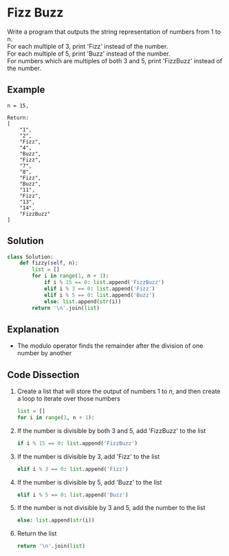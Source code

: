 # Fizz Buzz
Write a program that outputs the string representation of numbers from 1 to n.  
For each multiple of 3, print 'Fizz' instead of the number.  
For each multiple of 5, print 'Buzz' instead of the number.  
For numbers which are multiples of both 3 and 5, print 'FizzBuzz' instead of the number.  
  
## Example  
```
n = 15,

Return:
[
    "1",
    "2",
    "Fizz",
    "4",
    "Buzz",
    "Fizz",
    "7",
    "8",
    "Fizz",
    "Buzz",
    "11",
    "Fizz",
    "13",
    "14",
    "FizzBuzz"
]
```  
  
## Solution
```python
class Solution:
    def fizzy(self, n):
        list = []
        for i in range(1, n + 1):
            if i % 15 == 0: list.append('FizzBuzz')
            elif i % 3 == 0: list.append('Fizz')
            elif i % 5 == 0: list.append('Buzz')
            else: list.append(str(i))
        return '\n'.join(list)
```
  
## Explanation
* The modulo operator finds the remainder after the division of one number by another  
  
## Code Dissection
1. Create a list that will store the output of numbers 1 to _n_, and then create a loop to iterate over those numbers    
    ```python
    list = []
    for i in range(1, n + 1):
    ```
2. If the number is divisible by both 3 and 5, add 'FizzBuzz' to the list  
    ```python
    if i % 15 == 0: list.append('FizzBuzz')
    ```
3. If the number is divisible by 3, add 'Fizz' to the list  
    ```python
    elif i % 3 == 0: list.append('Fizz')
    ```
4. If the number is divisible by 5, add 'Buzz' to the list  
    ```python
    elif i % 5 == 0: list.append('Buzz')
    ```
5. If the number is not divisible by 3 and 5, add the number to the list  
    ```python
    else: list.append(str(i))
    ```
6. Return the list  
    ```python
    return '\n'.join(list)
    ```